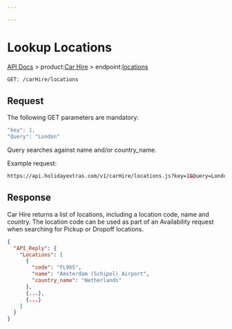 ```yaml
---

---
```


# Lookup Locations

[API Docs](/hxapi/) > product:[Car Hire](/hxapi/carhire) > endpoint:[locations](/hxapi/carhire/locations)

```html
GET: /carHire/locations
```

## Request

The following GET parameters are mandatory:

```javascript
"key": 1,
"Query": "London"
```

Query searches against name and/or country_name.

Example request:
```html
https://api.holidayextras.com/v1/carHire/locations.js?key=1&Query=London
```

## Response

Car Hire returns a list of locations, including a location code, name and country. The location code can be used as part of an Availability request when searching for Pickup or Dropoff locations.

```json
{
  "API_Reply": {
    "Locations": [
      {
        "code": "FL965",
        "name": "Amsterdam (Schipol) Airport",
        "country_name": "Netherlands"
      },
      {...},
      {...}
    ]
  }
}
```
